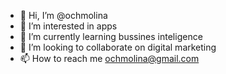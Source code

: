 - 👋 Hi, I’m @ochmolina
- 👀 I’m interested in apps
- 🌱 I’m currently learning bussines inteligence
- 💞️ I’m looking to collaborate on digital marketing
- 📫 How to reach me ochmolina@gmail.com

<!---
ochmolina/ochmolina is a ✨ special ✨ repository because its `README.md` (this file) appears on your GitHub profile.
You can click the Preview link to take a look at your changes.
--->
